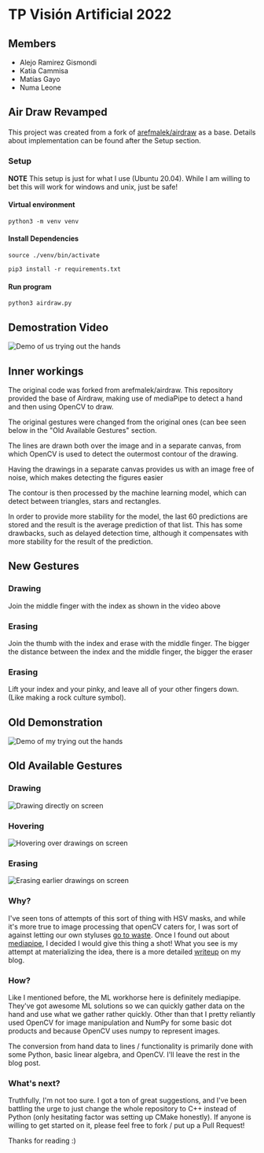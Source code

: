# TP Visión Artificial 2022

## Members

- Alejo Ramirez Gismondi
- Katia Cammisa
- Matías Gayo
- Numa Leone

## Air Draw Revamped

<p style="text-align: justify; margin-bottom: 20px; margin-top: 20px;">
This project was created from a fork of <a href="https://github.com/arefmalek/airdraw">arefmalek/airdraw</a> as a base. Details about implementation can be found after the Setup section.
</p>

### Setup
<b>NOTE</b> This setup is just for what I use (Ubuntu 20.04). While I am willing to bet this will work for windows and unix, just be safe!
#### Virtual environment
`python3 -m venv venv`
#### Install Dependencies
`source ./venv/bin/activate`

`pip3 install -r requirements.txt`
#### Run program
`python3 airdraw.py`

## Demostration Video

![Demo of us trying out the hands](./demo_gifs/demonstration.gif)

## Inner workings

The original code was forked from arefmalek/airdraw.
This repository provided the base of Airdraw, making use of mediaPipe to detect a hand and then using OpenCV to draw.

The original gestures were changed from the original ones (can bee seen below in the "Old Available Gestures" section.

The lines are drawn both over the image and in a separate canvas, from which OpenCV is used to detect the outermost contour of the drawing.

Having the drawings in a separate canvas provides us with an image free of noise, which makes detecting the figures easier

The contour is then processed by the machine learning model, which can detect between triangles, stars and rectangles.

In order to provide more stability for the model, the last 60 predictions are stored and the result is the average prediction of that list. This has some drawbacks, such as delayed detection time, although it compensates with more stability for the result of the prediction.

## New Gestures

### Drawing

Join the middle finger with the index as shown in the video above

### Erasing

Join the thumb with the index and erase with the middle finger. The bigger the distance between the index and the middle finger, the bigger the eraser

### Erasing

Lift your index and your pinky, and leave all of your other fingers down. (Like making a rock culture symbol).

## Old Demonstration

![Demo of my trying out the hands](./demo.gif)

## Old Available Gestures

### Drawing
![Drawing directly on screen](./demo_gifs/drawing.gif)

### Hovering
![Hovering over drawings on screen](./demo_gifs/hovering.gif)

### Erasing
![Erasing earlier drawings on screen](./demo_gifs/eraser.gif)

### Why?
I've seen tons of attempts of this sort of thing with HSV masks, and while it's more true to image processing that openCV caters for, I was sort of against letting our own styluses [go to waste](https://money.cnn.com/2015/09/10/technology/apple-pencil-steve-jobs-stylus/index.html).
Once I found out about [mediapipe](https://google.github.io/mediapipe/), I decided I would give this thing a shot! What you see is my attempt at materializing the idea, there is a more detailed [writeup](https://arefmalek.github.io/blog/Airdraw/) on my blog. 

### How?
Like I mentioned before, the ML workhorse here is definitely mediapipe. They've got awesome ML solutions so we can quickly gather data on the hand and use what we gather rather quickly. Other than that I pretty reliantly used OpenCV for image manipulation and NumPy for some basic dot products and because OpenCV uses numpy to represent images.

The conversion from hand data to lines / functionality is primarily done with some Python, basic linear algebra, and OpenCV. I'll leave the rest in the blog post. 

### What's next?
Truthfully, I'm not too sure. I got a ton of great suggestions, and I've been battling the urge to just change the whole repository to C++ instead of Python (only hesitating factor was setting up CMake honestly). If anyone is willing to get started on it, please feel free to fork / put up a Pull Request! 

Thanks for reading :)
